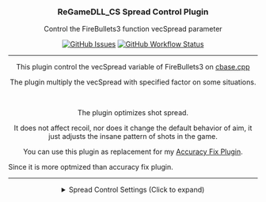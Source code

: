 <h3 align="center">ReGameDLL_CS Spread Control Plugin</h3>

<p align="center">Control the FireBullets3 function vecSpread parameter</p>

<p align="center">
    <a href="https://github.com/SmileYzn/spread/issues"><img alt="GitHub Issues" src="https://img.shields.io/github/issues-raw/smileyzn/spread?style=flat-square"></a>
    <a href="https://github.com/SmileYzn/spread/actions"><img alt="GitHub Workflow Status" src="https://img.shields.io/github/actions/workflow/status/SmileYzn/spread/build.yml?branch=main&label=Build&style=flat-square"></a>
</p>

<hr>

<p align="center">This plugin control the vecSpread variable of FireBullets3 on <a href="https://github.com/rehlds/ReGameDLL_CS/blob/master/regamedll/dlls/cbase.cpp#L1268" target="_blank">cbase.cpp</a></p>
<p align="center">The plugin multiply the vecSpread with specified factor on some situations.</p>

<br>

<p align="center">The plugin optimizes shot spread.</p>
<p align="center">It does not affect recoil, nor does it change the default behavior of aim, it just adjusts the insane pattern of shots in the game.</p>
<p align="center">You can use this plugin as replacement for my <a href="https://github.com/smileYzn/accuracyfix" target="_blank">Accuracy Fix Plugin</a>.</p>
<p>Since it is more optmized than accuracy fix plugin.</p>

<hr>

<details>
  <summary align="center">Spread Control Settings (Click to expand)</summary><br>
    
```
// Spread Control Plugin
// This plugin control the vecSpread variable of FireBullets3
// https://github.com/rehlds/ReGameDLL_CS/blob/master/regamedll/dlls/cbase.cpp#L1268
//
// The plugin multiply the vecSpread with specified factor on some situations.
//
// 1. The default factor is for any weapon is 1.0, any value bellow 0.0 will be ignored
// 2. To not use some situation variable (Maintain as original), just pass -1.0 (minus -1.0) the plugin will ignore it
// 3. To completly remove spread of weapon shots, pass 0.0 to an variable
// 4. The weapon name must not include weapon_prefixes (Ie. ak47)
//
// weapon	Name of weapon WITHOUT prefix (Example: ak47)
// on_air	Multiply factor when player is not on ground
// speed	Max player velocity to dettermine if player is moving
// moving	Multiply factor while player is moving
// ducking	Factor while player is crouching
// default	Multiply factor when player is not doing any actions above
//
// Usage:	spread_wpn <weapon> <on_air> <speed> <moving> <ducking> <default>
//
//	COMMAND		WEAPON		AIR		SPEED		MOVING		DEFAULT
//
//	spread_wpn	galil		1.0		1.0		1.0		1.0
//	spread_wpn	ak47		1.0		1.0		1.0		1.0
//	spread_wpn	scout		1.0		1.0		1.0		1.0
//	spread_wpn	sg55		1.0		1.0		1.0		1.0
//	spread_wpn	awp		1.0		1.0		1.0		1.0
//	spread_wpn	g3sg1		1.0		1.0		1.0		1.0
//	spread_wpn	famas		1.0		1.0		1.0		1.0
//	spread_wpn	m4a1		1.0		1.0		1.0		1.0	
//	spread_wpn	aug		1.0		1.0		1.0		1.0
//	spread_wpn	sg550		1.0		1.0		1.0		1.0
//	spread_wpn	glock		1.0		1.0		1.0		1.0
//	spread_wpn	usp		1.0		1.0		1.0		1.0	
//	spread_wpn	p228		1.0		1.0		1.0		1.0
//	spread_wpn	deagle		1.0		1.0		1.0		1.0
//	spread_wpn	elites		1.0		1.0		1.0		1.0
//	spread_wpn	fn57		1.0		1.0		1.0		1.0
//	spread_wpn	mac10		1.0		1.0		1.0		1.0
//	spread_wpn	tmp		1.0		1.0		1.0		1.0
//	spread_wpn	mp5		1.0		1.0		1.0		1.0
//	spread_wpn	ump45		1.0		1.0		1.0		1.0
//	spread_wpn	p90		1.0		1.0		1.0		1.0
//	spread_wpn	m249		1.0		1.0		1.0		1.0

```
</details>
